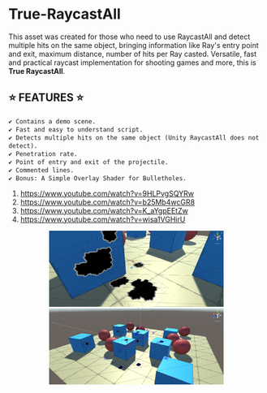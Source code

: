 # True-RaycastAll

This asset was created for those who need to use RaycastAll and detect multiple hits on the same object,
bringing information like Ray's entry point and exit, maximum distance, number of hits per Ray casted.
Versatile, fast and practical raycast implementation for shooting games and more, this is **True RaycastAll**.

## ⭐ FEATURES ⭐

	✔️ Contains a demo scene.
	✔️ Fast and easy to understand script.
	✔️ Detects multiple hits on the same object (Unity RaycastAll does not detect).
	✔️ Penetration rate.
	✔️ Point of entry and exit of the projectile.
	✔️ Commented lines.
	✔️ Bonus: A Simple Overlay Shader for Bulletholes.

1. https://www.youtube.com/watch?v=9HLPvgSQYRw
2. https://www.youtube.com/watch?v=b25Mb4wcGR8
3. https://www.youtube.com/watch?v=K_aYgpEEtZw
4. https://www.youtube.com/watch?v=wisa1VGHirU

<p align="center">
	<img height="150" src="images/image1.png">
	<img height="150" src="images/image2.png">
</p>
